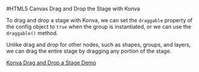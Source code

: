
#HTML5 Canvas Drag and Drop the Stage with Konva

To drag and drop a stage with Konva, we can set the `draggable` property
of the config object to `true` when the group is instantiated, or we can use the `draggable()` method.

Unlike drag and drop for other nodes, such as shapes, groups, and layers,
we can drag the entire stage by dragging any portion of the stage.

<a class="jsbin-embed" href="http://jsbin.com/casiwe/1/embed?js,output">Konva Drag and Drop a Stage  Demo</a><script src="http://static.jsbin.com/js/embed.js"></script>